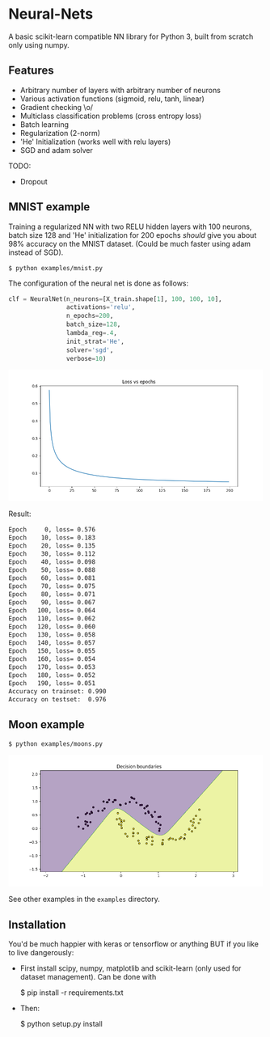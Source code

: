 Neural-Nets
===========

A basic scikit-learn compatible NN library for Python 3, built from scratch
only using numpy.

Features
--------

- Arbitrary number of layers with arbitrary number of neurons
- Various activation functions (sigmoid, relu, tanh, linear)
- Gradient checking \o/
- Multiclass classification problems (cross entropy loss)
- Batch learning
- Regularization (2-norm)
- 'He' Initialization (works well with relu layers)
- SGD and adam solver

TODO:

- Dropout

MNIST example
-------------

Training a regularized NN with two RELU hidden layers with 100 neurons, batch
size 128 and 'He' initialization for 200 epochs *should* give you about 98%
accuracy on the MNIST dataset. (Could be much faster using adam instead of
SGD).

    $ python examples/mnist.py

The configuration of the neural net is done as follows:

```python
clf = NeuralNet(n_neurons=[X_train.shape[1], 100, 100, 10],
                activations='relu',
                n_epochs=200,
                batch_size=128,
                lambda_reg=.4,
                init_strat='He',
                solver='sgd',
                verbose=10)
```

![mnist_loss](imgs/loss_mnist.png)

Result:

```
Epoch     0, loss= 0.576
Epoch    10, loss= 0.183
Epoch    20, loss= 0.135
Epoch    30, loss= 0.112
Epoch    40, loss= 0.098
Epoch    50, loss= 0.088
Epoch    60, loss= 0.081
Epoch    70, loss= 0.075
Epoch    80, loss= 0.071
Epoch    90, loss= 0.067
Epoch   100, loss= 0.064
Epoch   110, loss= 0.062
Epoch   120, loss= 0.060
Epoch   130, loss= 0.058
Epoch   140, loss= 0.057
Epoch   150, loss= 0.055
Epoch   160, loss= 0.054
Epoch   170, loss= 0.053
Epoch   180, loss= 0.052
Epoch   190, loss= 0.051
Accuracy on trainset: 0.990
Accuracy on testset:  0.976
```

Moon example
-------------
    $ python examples/moons.py

![moon_boundaries](imgs/decision_boundary_moons.png)

See other examples in the `examples` directory.


Installation
------------

You'd be much happier with keras or tensorflow or anything BUT if you like to
live dangerously:

- First install scipy, numpy, matplotlib and scikit-learn (only used for
  dataset management). Can be done with

    $ pip install -r requirements.txt

- Then:

    $ python setup.py install
